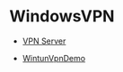 # WindowsVPN

- [VPN Server](https://github.com/zhkl0228/libnetguard)

- [WintunVpnDemo](https://github.com/zhkl0228/jna-wintun/blob/master/src/test/java/info/skyblond/vpn/WintunVpnDemo.java)
